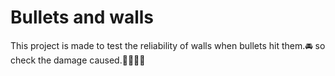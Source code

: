 # Bullets and walls
This project is made to test the reliability of walls when bullets hit them.🚘
so check the damage caused.✌🏻✌🏻
